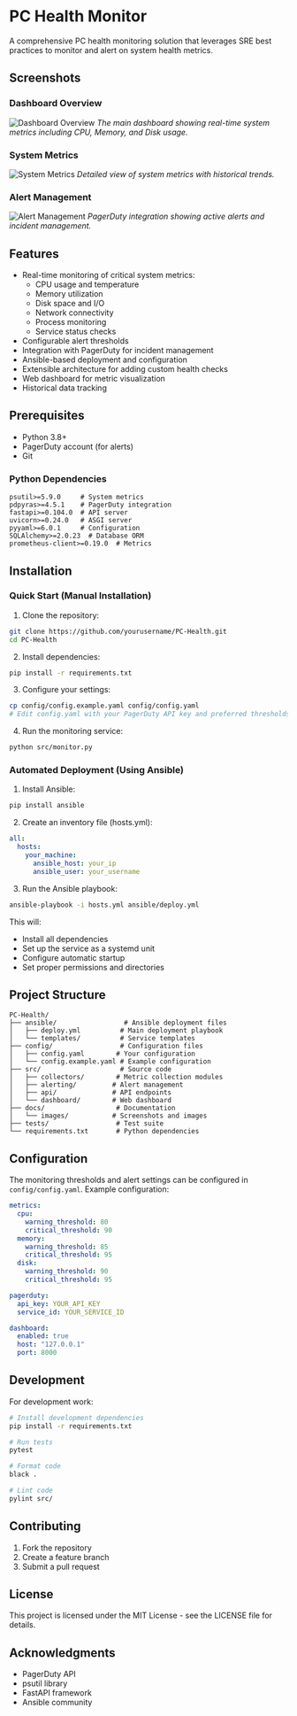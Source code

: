 # PC Health Monitor

A comprehensive PC health monitoring solution that leverages SRE best practices to monitor and alert on system health metrics.

## Screenshots

### Dashboard Overview
![Dashboard Overview](docs/images/dashboard.png)
*The main dashboard showing real-time system metrics including CPU, Memory, and Disk usage.*

### System Metrics
![System Metrics](docs/images/metrics.png)
*Detailed view of system metrics with historical trends.*

### Alert Management
![Alert Management](docs/images/alerts.png)
*PagerDuty integration showing active alerts and incident management.*

## Features

- Real-time monitoring of critical system metrics:
  - CPU usage and temperature
  - Memory utilization
  - Disk space and I/O
  - Network connectivity
  - Process monitoring
  - Service status checks
- Configurable alert thresholds
- Integration with PagerDuty for incident management
- Ansible-based deployment and configuration
- Extensible architecture for adding custom health checks
- Web dashboard for metric visualization
- Historical data tracking

## Prerequisites

- Python 3.8+
- PagerDuty account (for alerts)
- Git

### Python Dependencies
```
psutil>=5.9.0     # System metrics
pdpyras>=4.5.1    # PagerDuty integration
fastapi>=0.104.0  # API server
uvicorn>=0.24.0   # ASGI server
pyyaml>=6.0.1     # Configuration
SQLAlchemy>=2.0.23  # Database ORM
prometheus-client>=0.19.0  # Metrics
```

## Installation

### Quick Start (Manual Installation)

1. Clone the repository:
```bash
git clone https://github.com/yourusername/PC-Health.git
cd PC-Health
```

2. Install dependencies:
```bash
pip install -r requirements.txt
```

3. Configure your settings:
```bash
cp config/config.example.yaml config/config.yaml
# Edit config.yaml with your PagerDuty API key and preferred thresholds
```

4. Run the monitoring service:
```bash
python src/monitor.py
```

### Automated Deployment (Using Ansible)

1. Install Ansible:
```bash
pip install ansible
```

2. Create an inventory file (hosts.yml):
```yaml
all:
  hosts:
    your_machine:
      ansible_host: your_ip
      ansible_user: your_username
```

3. Run the Ansible playbook:
```bash
ansible-playbook -i hosts.yml ansible/deploy.yml
```

This will:
- Install all dependencies
- Set up the service as a systemd unit
- Configure automatic startup
- Set proper permissions and directories

## Project Structure

```
PC-Health/
├── ansible/                 # Ansible deployment files
│   ├── deploy.yml          # Main deployment playbook
│   └── templates/          # Service templates
├── config/                 # Configuration files
│   ├── config.yaml        # Your configuration
│   └── config.example.yaml # Example configuration
├── src/                    # Source code
│   ├── collectors/        # Metric collection modules
│   ├── alerting/         # Alert management
│   ├── api/              # API endpoints
│   └── dashboard/        # Web dashboard
├── docs/                  # Documentation
│   └── images/           # Screenshots and images
├── tests/                 # Test suite
└── requirements.txt       # Python dependencies
```

## Configuration

The monitoring thresholds and alert settings can be configured in `config/config.yaml`. Example configuration:

```yaml
metrics:
  cpu:
    warning_threshold: 80
    critical_threshold: 90
  memory:
    warning_threshold: 85
    critical_threshold: 95
  disk:
    warning_threshold: 90
    critical_threshold: 95

pagerduty:
  api_key: YOUR_API_KEY
  service_id: YOUR_SERVICE_ID

dashboard:
  enabled: true
  host: "127.0.0.1"
  port: 8000
```

## Development

For development work:
```bash
# Install development dependencies
pip install -r requirements.txt

# Run tests
pytest

# Format code
black .

# Lint code
pylint src/
```

## Contributing

1. Fork the repository
2. Create a feature branch
3. Submit a pull request

## License

This project is licensed under the MIT License - see the LICENSE file for details.

## Acknowledgments

- PagerDuty API
- psutil library
- FastAPI framework
- Ansible community
 
